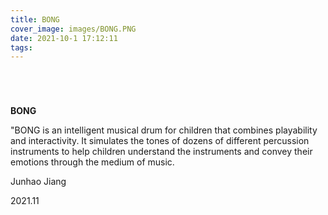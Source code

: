 ```yaml
---
title: BONG
cover_image: images/BONG.PNG
date: 2021-10-1 17:12:11
tags:
---
```



<p style="text-align: center;">
<img alt="" src="https://s2.loli.net/2022/01/16/ZrU3wk5jvDNdpGm.jpg" />

<p style="text-align: center;">
<img alt="" src="https://s2.loli.net/2022/01/16/hXmsznTMOiCBrR5.jpg"/>

<p style="text-align: center;">
<img alt="" src="https://s2.loli.net/2022/01/14/49ML83cKyXqd1zf.jpg" />

<p style="text-align: center;">
<img alt="" src="https://s2.loli.net/2022/01/14/AJYld8mgfLUHntW.jpg" />



**BONG**


"BONG is an intelligent musical drum for children that combines playability and interactivity. It simulates the tones of dozens of different percussion instruments to help children understand the instruments and convey their emotions through the medium of music.

Junhao Jiang 

2021.11



